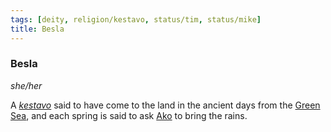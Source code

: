 ```yaml
---
tags: [deity, religion/kestavo, status/tim, status/mike]
title: Besla
---
```

### Besla
*she/her*

A *[kestavo](<../../religions/northern-folk-religions/kestavo.md>)* said to have come to the land in the ancient days from the [Green Sea](<../../../gazetteer/green-sea.md>), and each spring is said to ask [Ako](<../high-gods/divine-presence.md>) to bring the rains.

